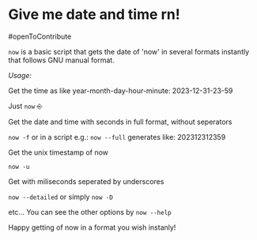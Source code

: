 # Give me date and time rn!

#openToContribute

`now` is a basic script that gets the date of 'now' in several formats instantly that follows GNU manual format. 

*Usage:*

Get the time as like year-month-day-hour-minute: 2023-12-31-23-59

Just `now` ⎆

Get the date and time with seconds in full format, without seperators

`now -f` or in a script e.g.: `now --full` generates like: 202312312359 

Get the unix timestamp of now

`now -u`

Get with miliseconds seperated by underscores

`now --detailed` or simply `now -D` 

etc... You can see the other options by `now --help`

Happy getting of now in a format you wish instanly!
